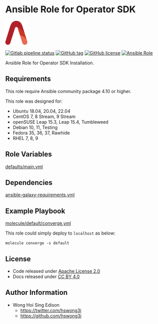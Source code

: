 # Ansible Role for Operator SDK

<a href="https://alvistack.com" title="AlviStack" target="_blank"><img src="/alvistack.svg" height="75" alt="AlviStack"></a>

[![Gitlab pipeline status](https://img.shields.io/gitlab/pipeline/alvistack/ansible-role-operator_sdk/master)](https://gitlab.com/alvistack/ansible-role-operator_sdk/-/pipelines)
[![GitHub tag](https://img.shields.io/github/tag/alvistack/ansible-role-operator_sdk.svg)](https://github.com/alvistack/ansible-role-operator_sdk/tags)
[![GitHub license](https://img.shields.io/github/license/alvistack/ansible-role-operator_sdk.svg)](https://github.com/alvistack/ansible-role-operator_sdk/blob/master/LICENSE)
[![Ansible Role](https://img.shields.io/badge/galaxy-alvistack.operator_sdk-blue.svg)](https://galaxy.ansible.com/alvistack/operator_sdk)

Ansible Role for Operator SDK Installation.

## Requirements

This role require Ansible community package 4.10 or higher.

This role was designed for:

  - Ubuntu 18.04, 20.04, 22.04
  - CentOS 7, 8 Stream, 9 Stream
  - openSUSE Leap 15.3, Leap 15.4, Tumbleweed
  - Debian 10, 11, Testing
  - Fedora 35, 36, 37, Rawhide
  - RHEL 7, 8, 9

## Role Variables

[defaults/main.yml](defaults/main.yml)

## Dependencies

[ansible-galaxy-requirements.yml](ansible-galaxy-requirements.yml)

## Example Playbook

[molecule/default/converge.yml](molecule/default/converge.yml)

This role could simply deploy to `localhost` as below:

    molecule converge -s default

## License

  - Code released under [Apache License 2.0](LICENSE)
  - Docs released under [CC BY 4.0](http://creativecommons.org/licenses/by/4.0/)

## Author Information

  - Wong Hoi Sing Edison
      - <https://twitter.com/hswong3i>
      - <https://github.com/hswong3i>
